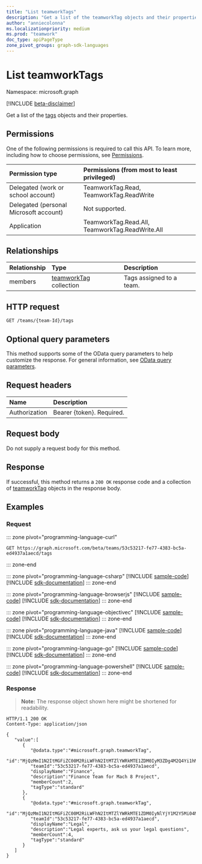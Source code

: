 ```yaml
---
title: "List teamworkTags"
description: "Get a list of the teamworkTag objects and their properties."
author: "anniecolonna"
ms.localizationpriority: medium
ms.prod: "teamwork"
doc_type: apiPageType
zone_pivot_groups: graph-sdk-languages
---
```


# List teamworkTags
Namespace: microsoft.graph

[!INCLUDE [beta-disclaimer](../../includes/beta-disclaimer.md)]

Get a list of the [tags](../resources/teamworktag.md) objects and their properties.

## Permissions
One of the following permissions is required to call this API. To learn more, including how to choose permissions, see [Permissions](/graph/permissions-reference).

|Permission type|Permissions (from most to least privileged)|
|:---|:---|
|Delegated (work or school account)|TeamworkTag.Read, TeamworkTag.ReadWrite|
|Delegated (personal Microsoft account)|Not supported.|
|Application|TeamworkTag.Read.All, TeamworkTag.ReadWrite.All|

## Relationships
|Relationship|Type|Description|
|:---|:---|:---|
|members|[teamworkTag](../resources/teamworktag.md) collection|Tags assigned to a team.|

## HTTP request

<!-- {
  "blockType": "ignored"
}
-->
``` http
GET /teams/{team-Id}/tags
```

## Optional query parameters
This method supports some of the OData query parameters to help customize the response. For general information, see [OData query parameters](/graph/query-parameters).

## Request headers
|Name|Description|
|:---|:---|
|Authorization|Bearer {token}. Required.|

## Request body
Do not supply a request body for this method.

## Response

If successful, this method returns a `200 OK` response code and a collection of [teamworkTag](../resources/teamworktag.md) objects in the response body.

## Examples

### Request

::: zone pivot="programming-language-curl"
<!-- {
  "blockType": "request",
  "name": "list_teamworktag"
}
-->
``` http
GET https://graph.microsoft.com/beta/teams/53c53217-fe77-4383-bc5a-ed4937a1aecd/tags
```

::: zone-end

::: zone pivot="programming-language-csharp"
[!INCLUDE [sample-code](../includes/snippets/csharp/list-teamworktag-csharp-snippets.md)]
[!INCLUDE [sdk-documentation](../includes/snippets/snippets-sdk-documentation-link.md)]
::: zone-end

::: zone pivot="programming-language-browserjs"
[!INCLUDE [sample-code](../includes/snippets/javascript/list-teamworktag-javascript-snippets.md)]
[!INCLUDE [sdk-documentation](../includes/snippets/snippets-sdk-documentation-link.md)]
::: zone-end

::: zone pivot="programming-language-objectivec"
[!INCLUDE [sample-code](../includes/snippets/objc/list-teamworktag-objc-snippets.md)]
[!INCLUDE [sdk-documentation](../includes/snippets/snippets-sdk-documentation-link.md)]
::: zone-end

::: zone pivot="programming-language-java"
[!INCLUDE [sample-code](../includes/snippets/java/list-teamworktag-java-snippets.md)]
[!INCLUDE [sdk-documentation](../includes/snippets/snippets-sdk-documentation-link.md)]
::: zone-end

::: zone pivot="programming-language-go"
[!INCLUDE [sample-code](../includes/snippets/go/list-teamworktag-go-snippets.md)]
[!INCLUDE [sdk-documentation](../includes/snippets/snippets-sdk-documentation-link.md)]
::: zone-end

::: zone pivot="programming-language-powershell"
[!INCLUDE [sample-code](../includes/snippets/powershell/list-teamworktag-powershell-snippets.md)]
[!INCLUDE [sdk-documentation](../includes/snippets/snippets-sdk-documentation-link.md)]
::: zone-end

### Response
>**Note:** The response object shown here might be shortened for readability.
<!-- {
  "blockType": "response",
  "truncated": true,
  "@odata.type": "microsoft.graph.teamworkTag",
  "isCollection": true
}
-->
``` http
HTTP/1.1 200 OK
Content-Type: application/json

{
   "value":[
      {
         "@odata.type":"#microsoft.graph.teamworkTag",
         "id":"MjQzMmI1N2ItMGFiZC00M2RiLWFhN2ItMTZlYWRkMTE1ZDM0IyM3ZDg4M2Q4Yi1hMTc5LTRkZDctOTNiMy1hOGQzZGUxYTIxMmUjI3RhY29VSjN2RGk==",
         "teamId":"53c53217-fe77-4383-bc5a-ed4937a1aecd",
         "displayName":"Finance",
         "description":"Finance Team for Mach 8 Project",
         "memberCount":2,
         "tagType":"standard"
      },
      {
         "@odata.type":"#microsoft.graph.teamworkTag",
         "id":"MjQzMmI1N2ItMGFiZC00M2RiLWFhN2ItMTZlYWRkMTE1ZDM0IyNlYjY1M2Y5Mi04MzczLTRkZTYtYmZlYy01YjRkMjE2YjZhZGUjIzk3ZjYyMzQ0LTU3ZGMtNDA5Yy04OGFkLWM0YWYxNDE1OGZmNQ==",
         "teamId":"53c53217-fe77-4383-bc5a-ed4937a1aecd",
         "displayName":"Legal",
         "description":"Legal experts, ask us your legal questions",
         "memberCount":4,
         "tagType":"standard"
      }
   ]
}
```

